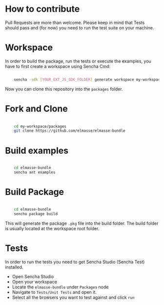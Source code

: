 # How to contribute

Pull Requests are more than welcome. Please keep in mind that Tests should pass and (for now) you need to run the test suite on your machine.

# Workspace

In order to build the package, run the tests or execute the examples, you have to first create a workspace using Sencha Cmd:

```bash

    sencha -sdk [YOUR_EXT_JS_SDK_FOLDER] generate workspace my-workspace

```

Now you can clone this repository into the `packages` folder.

# Fork and Clone

```bash
    
    cd my-workspace/packages
    git clone https://github.com/elmasse/elmasse-bundle

```

# Build examples

```bash

    cd elmasse-bundle
    sencha ant examples

```

# Build Package

```bash

    cd elmasse-bundle
    sencha package build

```

This will generate the package `.pkg` file into the build folder. The build folder is usually located at the workspace root folder.

# Tests

In order to run the tests you need to get Sencha Studio (Sencha Test) installed.

- Open Sencha Studio
- Open your workspace
- Locate the `elmasse-bundle` under `Packages` node
- Navigate to `Tests/Unit Tests` and open it.
- Select all the browsers you want to test against and click `run`





